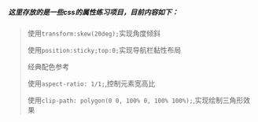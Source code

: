 ##### 这里存放的是一些css的属性练习项目，目前内容如下：

> 使用`transform:skew(20deg);`实现角度倾斜
>
> 使用`position:sticky;top:0;`实现导航栏黏性布局
> 
> 经典配色参考
>
>  使用`aspect-ratio: 1/1;`,控制元素宽高比
>
> 使用` clip-path: polygon(0 0, 100% 0, 100% 100%); `,实现绘制三角形效果